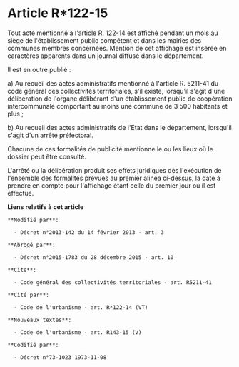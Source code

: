 # Article R*122-15

Tout acte mentionné à l'article R. 122-14 est affiché pendant un mois au siège de l'établissement public compétent et dans
les mairies des communes membres concernées. Mention de cet affichage est insérée en caractères apparents dans un journal
diffusé dans le département. 

Il est en outre publié : 

a) Au recueil des actes administratifs mentionné à l'article R. 5211-41 du code général des collectivités territoriales, s'il
existe, lorsqu'il s'agit d'une délibération de l'organe délibérant d'un établissement public de coopération intercommunale
comportant au moins une commune de 3 500 habitants et plus ; 

b) Au recueil des actes administratifs de l'Etat dans le département, lorsqu'il s'agit d'un arrêté préfectoral. 

Chacune de ces formalités de publicité mentionne le ou les lieux où le dossier peut être consulté. 

L'arrêté ou la délibération produit ses effets juridiques dès l'exécution de l'ensemble des formalités prévues au premier
alinéa ci-dessus, la date à prendre en compte pour l'affichage étant celle du premier jour où il est effectué.

**Liens relatifs à cet article**

	**Modifié par**:

	  - Décret n°2013-142 du 14 février 2013 - art. 3

	**Abrogé par**:

	  - Décret n°2015-1783 du 28 décembre 2015 - art. 10

	**Cite**:

	  - Code général des collectivités territoriales - art. R5211-41

	**Cité par**:

	  - Code de l'urbanisme - art. R*122-14 (VT)

	**Nouveaux textes**:

	  - Code de l'urbanisme - art. R143-15 (V)

	**Codifié par**:

	  - Décret n°73-1023 1973-11-08
